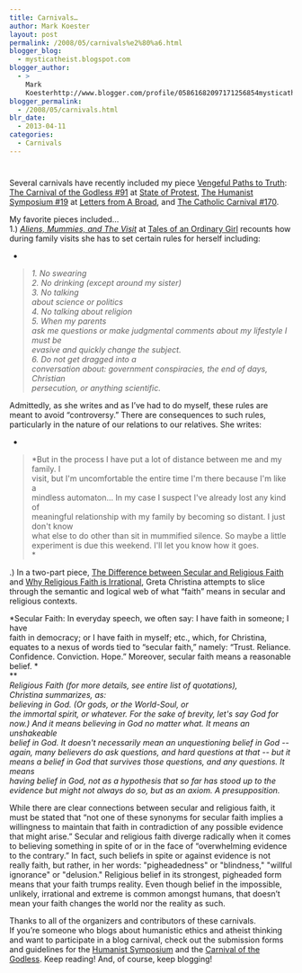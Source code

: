 ```yaml
---
title: Carnivals…
author: Mark Koester
layout: post
permalink: /2008/05/carnivals%e2%80%a6.html
blogger_blog:
  - mysticatheist.blogspot.com
blogger_author:
  - >
    Mark
    Koesterhttp://www.blogger.com/profile/05861682097171256854mysticatheist@gmail.com
blogger_permalink:
  - /2008/05/carnivals.html
blr_date:
  - 2013-04-11
categories:
  - Carnivals
---
```

# 

Several carnivals have recently included my piece [Vengeful Paths to Truth][1]: [The Carnival of the Godless #91][2] at [State of Protest][3], [The Humanist Symposium #19][4] at [Letters from A Broad][5], and [The Catholic Carnival #170][6].

 [1]: http://mysticatheist.blogspot.com/2008/04/vengeful-paths-to-truth.html
 [2]: http://www.stateofprotest.com/blog/2008/05/11/carnival-of-the-godless-91/
 [3]: http://www.stateofprotest.com/
 [4]: http://lfab-uvm.blogspot.com/2008/05/humanist-symposium-19.html
 [5]: http://lfab-uvm.blogspot.com/
 [6]: http://bookreviewsandmore.ca/2008/04/catholic-carnival-170.html

My favorite pieces included…  
1.) [*Aliens, Mummies, and The Visit*][7] at [Tales of an Ordinary Girl][8] recounts how during family visits she has to set certain rules for herself including:

 [7]: http://talesofordinarygirl.blogspot.com/2008/05/aliens-mummies-and-visit.html
 [8]: http://talesofordinarygirl.blogspot.com/

*  
> *1. No swearing  
> 2. No drinking (except around my sister)  
> 3. No talking  
> about science or politics  
> 4. No talking about religion  
> 5. When my parents  
> ask me questions or make judgmental comments about my lifestyle I must be  
> evasive and quickly change the subject.  
> 6. Do not get dragged into a  
> conversation about: government conspiracies, the end of days, Christian  
> persecution, or anything scientific.*
  
Admittedly, as she writes and as I’ve had to do myself, these rules are meant to avoid “controversy.” There are consequences to such rules, particularly in the nature of our relations to our relatives. She writes:

*  
> *But in the process I have put a lot of distance between me and my family. I  
> visit, but I'm uncomfortable the entire time I'm there because I'm like a  
> mindless automaton… In my case I suspect I've already lost any kind of  
> meaningful relationship with my family by becoming so distant. I just don't know  
> what else to do other than sit in mummified silence. So maybe a little  
> experiment is due this weekend. I'll let you know how it goes.  
> *
  
.) In a two-part piece, [The Difference between Secular and Religious Faith][9] and [Why Religious Faith is Irrational][10], Greta Christina attempts to slice through the semantic and logical web of what “faith” means in secular and religious contexts.

*Secular Faith: In everyday speech, we often say: I have faith in someone; I have  
faith in democracy; or I have faith in myself; etc., which, for Christina,  
equates to a nexus of words tied to “secular faith,” namely: “Trust. Reliance.  
Confidence. Conviction. Hope.” Moreover, secular faith means a reasonable  
belief. *  
**  
*Religious Faith (for more details, see entire list of quotations),  
Christina summarizes, as:  
believing in God. (Or gods, or the World-Soul, or  
the immortal spirit, or whatever. For the sake of brevity, let's say God for  
now.) And it means believing in God no matter what. It means an unshakeable  
belief in God. It doesn't necessarily mean an unquestioning belief in God --  
again, many believers do ask questions, and hard questions at that -- but it  
means a belief in God that survives those questions, and any questions. It means  
having belief in God, not as a hypothesis that so far has stood up to the  
evidence but might not always do so, but as an axiom. A presupposition.*

While there are clear connections between secular and religious faith, it must be stated that “not one of these synonyms for secular faith implies a willingness to maintain that faith in contradiction of any possible evidence that might arise.” Secular and religious faith diverge radically when it comes to believing something in spite of or in the face of “overwhelming evidence to the contrary.” In fact, such beliefs in spite or against evidence is not really faith, but rather, in her words: "pigheadedness" or "blindness," "willful ignorance" or "delusion." Religious belief in its strongest, pigheaded form means that your faith trumps reality. Even though belief in the impossible, unlikely, irrational and extreme is common amongst humans, that doesn’t mean your faith changes the world nor the reality as such.

Thanks to all of the organizers and contributors of these carnivals.  
If you’re someone who blogs about humanistic ethics and atheist thinking and want to participate in a blog carnival, check out the submission forms and guidelines for the [Humanist Symposium][11] and the [Carnival of the Godless][12]. Keep reading! And, of course, keep blogging!

 [9]: http://gretachristina.typepad.com/greta_christinas_weblog/2008/05/what-would-conv.html
 [10]: http://gretachristina.typepad.com/greta_christinas_weblog/2008/05/is-religious-fa.html
 [11]: http://blogcarnival.com/bc/submit_1412.html
 [12]: http://blogcarnival.com/bc/cprof_10.html